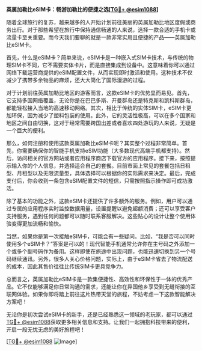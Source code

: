 **英属加勒比eSIM卡：畅游加勒比的便捷之选[[TG💪+ @esim1088](https://t.me/s/esim1088)]**

随着全球旅行的复苏，越来越多的人开始计划前往美丽的英属加勒比地区度假或商务出行。对于那些希望在旅行中保持通信畅通的人来说，选择一款合适的手机卡或流量卡至关重要。而今天我们要聊的就是一款非常实用且便捷的产品——英属加勒比eSIM卡。

首先，什么是eSIM卡？简单来说，eSIM卡是一种嵌入式SIM卡技术，与传统的物理SIM卡不同，它不需要实体卡片，而是直接集成到设备中。这意味着你可以通过网络下载运营商提供的eSIM配置文件，从而实现即时激活和使用。这种技术不仅减少了携带多余物品的麻烦，还大大简化了国际漫游的过程。

对于计划前往英属加勒比地区的游客而言，这款eSIM卡的优势显而易见。首先，它支持多国网络覆盖，无论你是在巴巴多斯、开曼群岛还是特克斯和凯科斯群岛，都能轻松接入当地的高速移动网络。其次，相比于传统的实体SIM卡，eSIM卡更加环保，因为减少了塑料包装的使用。此外，它的灵活性极高，可以在多个国家和地区之间自由切换，这对于经常需要跨国出差或者喜欢四处游玩的人来说，无疑是一个巨大的便利。

那么，如何注册和使用这款英属加勒比eSIM卡呢？其实整个过程非常简单。首先，你需要确保你的智能手机支持eSIM功能（大多数现代高端手机都支持）。然后，访问相关的官方网站或者应用程序商店下载官方的应用程序。接下来，按照提示输入你的个人信息，并选择适合自己的套餐。目前市面上常见的套餐包括日租型、月租型以及无限流量型，具体选择可以根据你的实际需求来决定。最后，完成支付后，你会收到一条包含eSIM配置文件的短信，只需按照指示操作即可成功激活。

除了基本的功能之外，这款eSIM卡还提供了许多额外的服务。例如，用户可以通过专属的应用程序实时监控数据用量，设置提醒以避免超额消费；还可以享受客户支持服务，遇到任何问题都可以随时联系客服解决。这些贴心的设计让整个使用体验变得更加流畅和愉快。

当然，如果你是第一次接触eSIM卡，可能会有一些疑问。比如，“我是否可以同时使用多个eSIM卡？”答案是可以的！现代智能手机通常允许你在主号码之外添加一个或多个副号码作为备用。这样即使在旅途中出现问题，也能迅速切换到另一个号码继续通讯。另外，很多人关心价格问题，实际上，由于eSIM卡省去了物流配送的成本，因此其售价往往比传统SIM卡更具竞争力。

总而言之，英属加勒比eSIM卡是一款集便捷性、高效性和环保性于一体的优秀产品。它不仅能够满足你日常沟通的需求，还能让你在异国他乡享受到无缝衔接的互联网体验。如果你即将踏上前往这片热带天堂的旅程，不妨考虑一下这款智能解决方案吧！

无论你是初次尝试eSIM卡的新手，还是已经熟悉这一领域的老玩家，都可以通过[TG💪+ @esim1088](https://t.me/s/esim1088)获取更多相关信息和支持。让我们一起拥抱科技带来的便利，开启一段无忧无虑的美好旅程吧！

[[TG💪+ @esim1088](https://t.me/s/esim1088) ![Image](https://i.postimg.cc/4NQfJmqS/Snipaste-2025-05-13-00-14-12.png)]